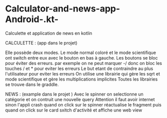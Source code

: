 # Calculator-and-news-app-Android-.kt-
Calculette et application de news en kotlin


CALCULETTE : (app dans le projet)

Elle possède deux modes. Le mode normal coloré et le mode scientifique ont switch entre eux avec le bouton en bas à gauche.
Les boutons se bloc pour éviter des erreurs.
par exemple on ne peut marquer -/ donc on bloc les touches / et * pour eviter les erreurs
Le but etant de contraindre au plus l'utilisateur pour eviter les erreurs
On utilise une librairie qui gère les sqrt et mode scientifique et gère les multiplications implicites
Toutes les librairies se trouve dans le graddle.



NEWS : (example dans le projet )
Avec le spinner on selectionne un catégorie et on contruit une nouvelle query
Attention il faut avoir internet sinon l'appli crash
quand on click sur le spinner réactualise le fragment
puis quand on click sur le card sxitch d'activité et affiche une web view
